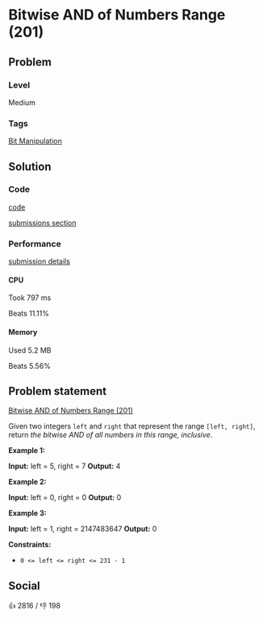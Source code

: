 # Bitwise AND of Numbers Range (201)

## Problem

### Level

Medium

### Tags

[Bit Manipulation](https://leetcode.com/tag/bit-manipulation)

## Solution

### Code

[code](solution.go)

[submissions section](https://leetcode.com/problems/bitwise-and-of-numbers-range/submissions/934364254/)

### Performance

[submission details](https://leetcode.com/submissions/detail/934364254/)

#### CPU

Took 797 ms

Beats 11.11%

#### Memory

Used 5.2 MB

Beats 5.56%

## Problem statement

[Bitwise AND of Numbers Range (201)](https://leetcode.com/problems/bitwise-and-of-numbers-range)

Given two integers `left` and `right` that represent the range `[left, right]`, return _the bitwise AND of all numbers in this range, inclusive_.

**Example 1:**


**Input:** left = 5, right = 7
**Output:** 4

**Example 2:**


**Input:** left = 0, right = 0
**Output:** 0

**Example 3:**


**Input:** left = 1, right = 2147483647
**Output:** 0

**Constraints:**

* `0 <= left <= right <= 231 - 1`

## Social

:thumbsup: 2816 / :thumbsdown: 198
